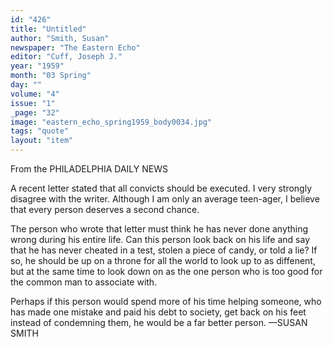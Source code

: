 ```yaml
---
id: "426"
title: "Untitled"
author: "Smith, Susan"
newspaper: "The Eastern Echo"
editor: "Cuff, Joseph J."
year: "1959"
month: "03 Spring"
day: ""
volume: "4"
issue: "1"
_page: "32"
image: "eastern_echo_spring1959_body0034.jpg"
tags: "quote"
layout: "item"
---
```

From the PHILADELPHIA DAILY NEWS

A recent letter stated that all convicts should be executed. I very strongly
disagree with the writer. Although I am only an average teen-ager, I believe
that every person deserves a second chance.

The person who wrote that letter must think he has never done anything
wrong during his entire life. Can this person look back on his life and say that
he has never cheated in a test, stolen a piece of candy, or told a lie? If so, he
should be up on a throne for all the world to look up to as diffenent, but at the
same time to look down on as the one person who is too good for the common
man to associate with.

Perhaps if this person would spend more of his time helping someone, who
has made one mistake and paid his debt to society, get back on his feet instead
of condemning them, he would be a far better person. —SUSAN SMITH
